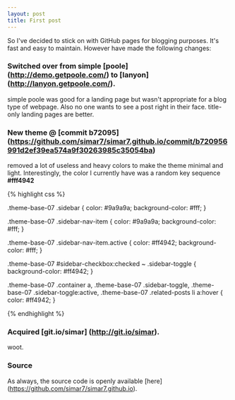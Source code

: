 ```yaml
---
layout: post
title: First post 
---
```


So I've decided to stick on with GitHub pages for blogging purposes. It's fast and easy to maintain. However have made the following changes:

### Switched over from simple [poole] (http://demo.getpoole.com/) to [lanyon] (http://lanyon.getpoole.com/).

simple poole was good for a landing page but wasn't appropriate for a blog type of webpage. Also no one wants to see a post right in their face. title-only landing pages are better.

### New theme @ [commit b72095] (https://github.com/simar7/simar7.github.io/commit/b720956991d2ef39ea574a9f30263985c35054ba)

removed a lot of useless and heavy colors to make the theme minimal and light. Interestingly, the color I currently have was a random key sequence **#fff4942**
 
{% highlight css %}

.theme-base-07 .sidebar {
 color: #9a9a9a;
 background-color: #fff;
}

.theme-base-07 .sidebar-nav-item {
  color: #9a9a9a;
  background-color: #fff;
}

.theme-base-07 .sidebar-nav-item.active {
  color: #ff4942;
  background-color: #fff;
}

.theme-base-07 #sidebar-checkbox:checked ~ .sidebar-toggle {
  background-color: #ff4942;
}

.theme-base-07 .container a,
.theme-base-07 .sidebar-toggle,
.theme-base-07 .sidebar-toggle:active,
.theme-base-07 .related-posts li a:hover {
  color: #ff4942;
}

{% endhighlight %}

### Acquired [git.io/simar] (http://git.io/simar).

woot.

### Source
As always, the source code is openly available [here] (https://github.com/simar7/simar7.github.io).
